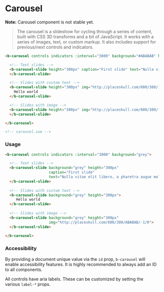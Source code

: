 # Carousel

**Note:** Carousel component is not stable yet.

>  The carousel is a slideshow for cycling through a series of content, built with CSS 3D transforms and a bit of JavaScript. It works with a series of images, text, or custom markup. It also includes support for previous/next controls and indicators.

```html
<b-carousel controls indicators :interval="3000" background="#ABABAB" height="300px">

  <!-- Text slides -->
  <b-carousel-slide height="300px" caption="First slide" text="Nulla vitae elit libero, a pharetra augue mollis interdum." img="http://placeskull.com/600/300/ABABAB/-1/0">
  </b-carousel-slide>

  <!-- Slides with custom text -->
  <b-carousel-slide height="300px" img="http://placeskull.com/600/300/1C90F3/-1/0">
    Hello world
  </b-carousel-slide>

  <!-- Slides with image -->
  <b-carousel-slide height="300px" img="http://placeskull.com/600/300/f44336/-1/0">
  </b-carousel-slide>

</b-carousel>

<!-- carousel.vue -->
```

### Usage

```html
<b-carousel controls indicators :interval="3000" background="grey">

  <!-- Text slides -->
  <b-carousel-slide background="grey" height="300px"
                    caption="First slide"
                    text="Nulla vitae elit libero, a pharetra augue mollis interdum.">
  </b-carousel-slide>
  
  <!-- Slides with custom text -->
  <b-carousel-slide background="grey" height="300px">
     Hello world
  </b-carousel-slide>
  
  <!-- Slides with image -->
  <b-carousel-slide background="grey" height="300px"
                    img="http://placeskull.com/600/300/ABABAB/-1/0">
  </b-carousel-slide>
  
</b-carousel>
```

### Accessibility
By providing a document unique value via the `id` prop, `b-carousel` will enable accessibility
features.  It is highly recommended to always add an ID to all components.

All controls have aria labels.  These can be customized by setting the various `label-*` props.

